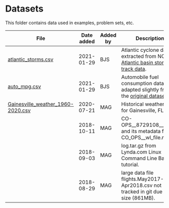 # Datasets

This folder contains data used in examples, problem sets, etc.

|File|Date added|Added by|Description|
|---|---|---|---|
|[atlantic_storms.csv](atlantic_storms.csv)|2021-01-29|BJS|Atlantic cyclone data, extracted from NOAA's [Atlantic basin storm track data](https://www.aoml.noaa.gov/hrd/hurdat/Data_Storm.html).|
|[auto_mpg.csv](auto_mpg.csv)|2021-01-29|BJS|Automobile fuel consumption data, adapted slightly from the [original dataset](https://archive.ics.uci.edu/ml/datasets/auto+mpg).|
|[Gainesville_weather_1960-2020.csv](Gainesville_weather_1960-2020.csv)|2020-07-21|MAG|Historical weather data for Gainesville, FL.|
||2018-10-11|MAG|CO-OPS__8729108__wl.csv and its metadata file CO_OPS__wl_file.md.|
||2018-09-03|MAG|log.tar.gz from Lynda.com Linux Command Line Basics tutorial.|
||2018-08-29|MAG|large data file flights.May2017-Apr2018.csv not tracked in git due to size (861MB).|

